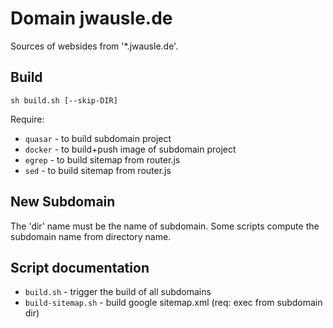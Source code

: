 # Domain jwausle.de

Sources of websides from '*.jwausle.de'.

## Build

```
sh build.sh [--skip-DIR]
```

Require:

* `quasar` - to build subdomain project
* `docker` - to build+push image of subdomain project
* `egrep` - to build sitemap from router.js
* `sed` - to build sitemap from router.js

## New Subdomain

The 'dir' name must be the name of subdomain. Some scripts compute the subdomain name from directory name.

## Script documentation

* `build.sh` - trigger the build of all subdomains
* `build-sitemap.sh` - build google sitemap.xml (req: exec from subdomain dir)
